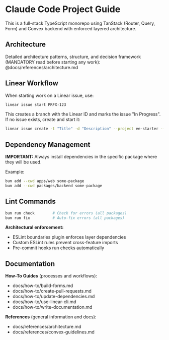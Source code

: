 # Claude Code Project Guide

This is a full-stack TypeScript monorepo using TanStack (Router, Query, Form) and Convex backend with enforced layered architecture.

## Architecture

Detailed architecture patterns, structure, and decision framework (MANDATORY read before starting any work):
@docs/references/architecture.md

## Linear Workflow

When starting work on a Linear issue, use:
```bash
linear issue start PRFX-123
```

This creates a branch with the Linear ID and marks the issue "In Progress". If no issue exists, create and start it:
```bash
linear issue create -t "Title" -d "Description" --project ee-starter --assignee @me --start
```

## Dependency Management

**IMPORTANT:** Always install dependencies in the specific package where they will be used.

Example:
```bash
bun add --cwd apps/web some-package
bun add --cwd packages/backend some-package
```

## Lint Commands

```bash
bun run check        # Check for errors (all packages)
bun run fix          # Auto-fix errors (all packages)
```

**Architectural enforcement:**
- ESLint boundaries plugin enforces layer dependencies
- Custom ESLint rules prevent cross-feature imports
- Pre-commit hooks run checks automatically

## Documentation

<!-- [auto-generated] packages/scripts/src/update-docs.ts -->
**How-To Guides** (processes and workflows):
- docs/how-to/build-forms.md
- docs/how-to/create-pull-requests.md
- docs/how-to/update-dependencies.md
- docs/how-to/use-linear-cli.md
- docs/how-to/write-documentation.md

**References** (general information and docs):
- docs/references/architecture.md
- docs/references/convex-guidelines.md
<!-- [/auto-generated] -->
